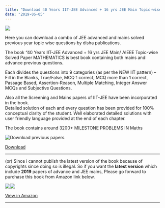 ```yaml
---
title: "Download 40 Years IIT-JEE Advanced + 16 yrs JEE Main Topic-wise Solved Paper (Maths)"
date: "2019-06-05"
---
```


![](/images/Maths-41-years-16-years.jpg)

Here you can download a combo of JEE advanced and mains solved previous year topic wise questions by disha publications.

The book “40 Years IIT-JEE Advanced + 16 yrs JEE Main/ AIEEE Topic-wise Solved Paper MATHEMATICS is best book containing both mains and advance previous questions.

Each divides the questions into 9 categories (as per the NEW IIT pattern) – Fill in the Blanks, True/False, MCQ 1 correct, MCQ more than 1 correct, Passage Based, Assertion-Reason, Multiple Matching, Integer Answer MCQs and Subjective Questions.

Also all the Screening and Mains papers of IIT-JEE have been incorporated in the book.   
Detailed solution of each and every question has been provided for 100% conceptual clarity of the student. Well elaborated detailed solutions with user friendly language provided at the end of each chapter.

The book contains around 3200+ MILESTONE PROBLEMS IN Maths

![Download previous papers](/images/images-2.jpeg)

[Download](https://drive.google.com/file/d/15rJU0IkRBL6IFa_fE7-DL5EJG8Pmy6Db/view?usp=drivesdk)

---

(or) Since i cannot publish the latest version of the book because of copyrights since doing so is illegal. So if you want the **latest version** which include **2019** papers of advance and JEE mains, Please go forward to purchase this book from Amazon link below.

[![](//ws-in.amazon-adsystem.com/widgets/q?_encoding=UTF8&ASIN=9313196972&Format=_SL250_&ID=AsinImage&MarketPlace=IN&ServiceVersion=20070822&WS=1&tag=exammaterials-21&language=en_IN)](https://www.amazon.in/Chapterwise-Topicwise-Solved-2019-1979-Mathematics/dp/9313196972/ref=as_li_ss_il?keywords=40+years+iit+jee+arihant&qid=1580294029&sr=8-4&linkCode=li3&tag=exammaterials-21&linkId=a7f4f01e65935fa53729609b2207652c&language=en_IN)![](https://ir-in.amazon-adsystem.com/e/ir?t=exammaterials-21&language=en_IN&l=li3&o=31&a=9313196972)

[View in Amazon](https://amzn.to/38RwnsK)

---
